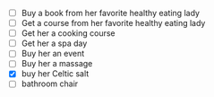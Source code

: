 - [ ] Buy a book from her favorite healthy eating lady
- [ ] Get a course from her favorite healthy eating lady
- [ ] Get her a cooking course
- [ ] Get her a spa day
- [ ] Buy her an event
- [ ] Buy her a massage
- [x] buy her Celtic salt 
- [ ] bathroom chair